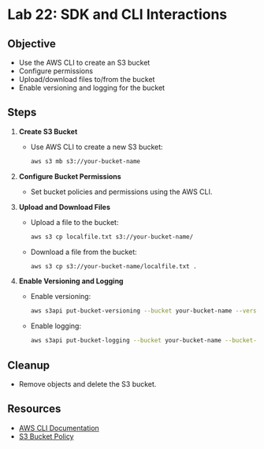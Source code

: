# Lab 22: SDK and CLI Interactions

## Objective

- Use the AWS CLI to create an S3 bucket
- Configure permissions
- Upload/download files to/from the bucket
- Enable versioning and logging for the bucket

## Steps

1. **Create S3 Bucket**
   - Use AWS CLI to create a new S3 bucket:
     ```sh
     aws s3 mb s3://your-bucket-name
     ```

2. **Configure Bucket Permissions**
   - Set bucket policies and permissions using the AWS CLI.

3. **Upload and Download Files**
   - Upload a file to the bucket:
     ```sh
     aws s3 cp localfile.txt s3://your-bucket-name/
     ```
   - Download a file from the bucket:
     ```sh
     aws s3 cp s3://your-bucket-name/localfile.txt .
     ```

4. **Enable Versioning and Logging**
   - Enable versioning:
     ```sh
     aws s3api put-bucket-versioning --bucket your-bucket-name --versioning-configuration Status=Enabled
     ```
   - Enable logging:
     ```sh
     aws s3api put-bucket-logging --bucket your-bucket-name --bucket-logging-status file://logging.json
     ```

## Cleanup

- Remove objects and delete the S3 bucket.

## Resources

- [AWS CLI Documentation](https://docs.aws.amazon.com/cli/latest/userguide/cli-configure-quickstart.html)
- [S3 Bucket Policy](https://docs.aws.amazon.com/AmazonS3/latest/userguide/example-bucket-policies.html)
